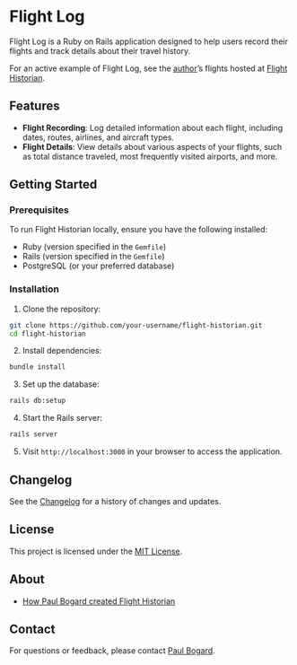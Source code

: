 # Flight Log

Flight Log is a Ruby on Rails application designed to help users record their flights and track details about their travel history. 

For an active example of Flight Log, see the [author](https://github.com/bogardpd)’s flights hosted at [Flight Historian](https://www.flighthistorian.com/).

## Features

- **Flight Recording**: Log detailed information about each flight, including dates, routes, airlines, and aircraft types.
- **Flight Details**: View details about various aspects of your flights, such as total distance traveled, most frequently visited airports, and more.

## Getting Started

### Prerequisites

To run Flight Historian locally, ensure you have the following installed:

- Ruby (version specified in the `Gemfile`)
- Rails (version specified in the `Gemfile`)
- PostgreSQL (or your preferred database)

### Installation

1. Clone the repository:
```sh
git clone https://github.com/your-username/flight-historian.git
cd flight-historian
```
2. Install dependencies:
```sh
bundle install
```

3. Set up the database:
```sh
rails db:setup
```

4. Start the Rails server:
```sh
rails server
```

5. Visit `http://localhost:3000` in your browser to access the application.

## Changelog

See the [Changelog](CHANGELOG.md) for a history of changes and updates.

## License

This project is licensed under the [MIT License](LICENSE).

## About

- [How Paul Bogard created Flight Historian](https://paulbogard.net/flight-historian/)

## Contact

For questions or feedback, please contact [Paul Bogard](https://paulbogard.net/).
